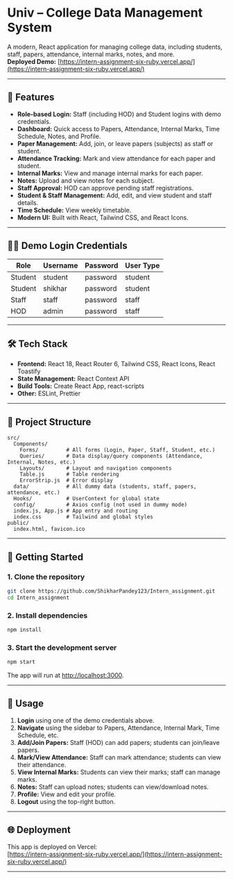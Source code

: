 # Univ – College Data Management System

A modern, React application for managing college data, including students, staff, papers, attendance, internal marks, notes, and more.  
**Deployed Demo:** [https://intern-assignment-six-ruby.vercel.app/](https://intern-assignment-six-ruby.vercel.app/)

---

## 🚀 Features

- **Role-based Login:** Staff (including HOD) and Student logins with demo credentials.
- **Dashboard:** Quick access to Papers, Attendance, Internal Marks, Time Schedule, Notes, and Profile.
- **Paper Management:** Add, join, or leave papers (subjects) as staff or student.
- **Attendance Tracking:** Mark and view attendance for each paper and student.
- **Internal Marks:** View and manage internal marks for each paper.
- **Notes:** Upload and view notes for each subject.
- **Staff Approval:** HOD can approve pending staff registrations.
- **Student & Staff Management:** Add, edit, and view student and staff details.
- **Time Schedule:** View weekly timetable.
- **Modern UI:** Built with React, Tailwind CSS, and React Icons.

---

## 🧑‍💻 Demo Login Credentials

| Role    | Username  | Password  | User Type |
|---------|-----------|-----------|-----------|
| Student | student   | password  | student   |
| Student | shikhar   | password  | student   |
| Staff   | staff     | password  | staff     |
| HOD     | admin     | password  | staff     |

---

## 🛠️ Tech Stack

- **Frontend:** React 18, React Router 6, Tailwind CSS, React Icons, React Toastify
- **State Management:** React Context API
- **Build Tools:** Create React App, react-scripts
- **Other:** ESLint, Prettier

---

## 📁 Project Structure

```
src/
  Components/
    Forms/         # All forms (Login, Paper, Staff, Student, etc.)
    Queries/       # Data display/query components (Attendance, Internal, Notes, etc.)
    Layouts/       # Layout and navigation components
    Table.js       # Table rendering
    ErrorStrip.js  # Error display
  data/            # All dummy data (students, staff, papers, attendance, etc.)
  Hooks/           # UserContext for global state
  config/          # Axios config (not used in dummy mode)
  index.js, App.js # App entry and routing
  index.css        # Tailwind and global styles
public/
  index.html, favicon.ico
```

---

## 🏁 Getting Started

### 1. Clone the repository

```bash
git clone https://github.com/ShikharPandey123/Intern_assignment.git
cd Intern_assignment
```

### 2. Install dependencies

```bash
npm install
```

### 3. Start the development server

```bash
npm start
```

The app will run at [http://localhost:3000](http://localhost:3000).

---

## 📝 Usage

1. **Login** using one of the demo credentials above.
2. **Navigate** using the sidebar to Papers, Attendance, Internal Mark, Time Schedule, etc.
3. **Add/Join Papers:** Staff (HOD) can add papers; students can join/leave papers.
4. **Mark/View Attendance:** Staff can mark attendance; students can view their attendance.
5. **View Internal Marks:** Students can view their marks; staff can manage marks.
6. **Notes:** Staff can upload notes; students can view/download notes.
7. **Profile:** View and edit your profile.
8. **Logout** using the top-right button.

---

## 🌐 Deployment

This app is deployed on Vercel:  
[https://intern-assignment-six-ruby.vercel.app/](https://intern-assignment-six-ruby.vercel.app/)

---
